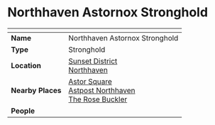 # Northhaven Astornox Stronghold

| []() | |
| --- | --- |
| **Name** | Northhaven Astornox Stronghold |
| **Type** | Stronghold |
| **Location** | [Sunset District](../districts/sunset-district.md)<br>[Northhaven](../cities/northhaven.md) |
| **Nearby Places** | [Astor Square](../structures/astor-square.md)<br>[Astpost Northhaven](../buildings/shops/astpost-northhaven.md)<br>[The Rose Buckler](../buildings/inns-taverns/the-rose-buckler.md) |
| **People** | |
